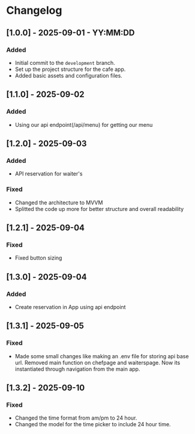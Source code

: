 # Changelog

## [1.0.0] - 2025-09-01 - YY:MM:DD
### Added
- Initial commit to the `development` branch.
- Set up the project structure for the cafe app.
- Added basic assets and configuration files.

## [1.1.0] - 2025-09-02
### Added
- Using our api endpoint(/api/menu) for getting our menu

## [1.2.0] - 2025-09-03
### Added
- API reservation for waiter's

### Fixed
- Changed the architecture to MVVM
- Splitted the code up more for better structure and overall readability

## [1.2.1] - 2025-09-04

### Fixed
- Fixed button sizing

## [1.3.0] - 2025-09-04

### Added
- Create reservation in App using api endpoint

## [1.3.1] - 2025-09-05

### Fixed
- Made some small changes like making an .env file for storing api base url. Removed main function on chefpage and waiterspage. Now its instantiated through navigation from the main app.

## [1.3.2] - 2025-09-10

### Fixed
- Changed the time format from am/pm to 24 hour.
- Changed the model for the time picker to include 24 hour time.